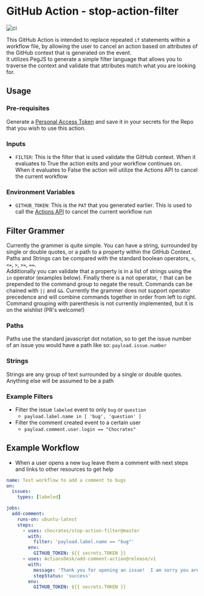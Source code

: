 # GitHub Action - stop-action-filter
![ci](https://github.com/Chocrates/stop-action-filter/workflows/ci/badge.svg)  

This GitHub Action is intended to replace repeated `if` statements within a workflow file, by allowing the user to cancel an action based on attributes of the GitHub context that is generated on the event.  
It utilizes PegJS to generate a simple filter language that allows you to traverse the context and validate that attributes match what you are looking for.  

## Usage

### Pre-requisites
Generate a [Personal Access Token](https://help.github.com/en/github/authenticating-to-github/creating-a-personal-access-token-for-the-command-line) and save it in your secrets for the Repo that you wish to use this action.

### Inputs
* `FILTER`: This is the filter that is used validate the GitHub context.  When it evaluates to True the action exits and your workflow continues on.  When it evaluates to False the action will utilize the Actions API to cancel the current workflow

### Environment Variables
* `GITHUB_TOKEN`: This is the `PAT` that you generated earlier.  This is used to call the [Actions API](https://octokit.github.io/rest.js/v17#actions-cancel-workflow-run) to cancel the current workflow run


## Filter Grammer
Currently the grammer is quite simple.  You can have a string, surrounded by single or double quotes, or a path to a property within the GitHub Context.  Paths and Strings can be compared with the standard boolean operators, `<`, `<=`, `>`, `>=`, `==`.  
Additionally you can validate that a property is in a list of strings using the `in` operator (examples below).
Finally there is a not operator, `!` that can be prepended to the command group to negate the result. 
Commands can be chained with `||` and `&&`.  Currently the grammer does not support operator precedence and will combine commands together in order from left to right.
Command grouping with parenthesis is not currently implemented, but it is on the wishlist (PR's welcome!)

### Paths
Paths use the standard javascript dot notation, so to get the issue number of an issue you would have a path like so: `payload.issue.number`

### Strings 
Strings are any group of text surrounded by a single or double quotes.  Anything else will be assumed to be a path

###  Example Filters
* Filter the issue `labeled` event to only `bug` or `question`  
  * `payload.label.name in [ 'bug', 'question' ]`
* Filter the comment created event to a certain user
  * `payload.comment.user.login == "Chocrates"`
  
  
## Example Workflow
* When a user opens a new `bug` leave them a comment with next steps and links to other resources to get help
```yaml
name: Test workflow to add a comment to bugs
on:
  issues:
    types: [labeled]

jobs:
  add-comment:
    runs-on: ubuntu-latest
    steps:
      - uses: chocrates/stop-action-filter@master
        with:
          filter: 'payload.label.name == "bug"'
        env:
          GITHUB_TOKEN: ${{ secrets.TOKEN }}
      - uses: ActionsDesk/add-comment-action@release/v1
        with:
          message: 'Thank you for opening an issue!  I am sorry you are having troubles.  While you wait for your issue to get Triaged, please consider glancing at the documentation in the wiki: https://github.com/Chocrates/stop-action-filter/wiki'
          stepStatus: 'success'
        env:
          GITHUB_TOKEN: ${{ secrets.TOKEN }}
```
  
